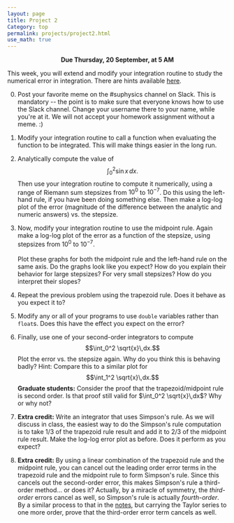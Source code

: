```yaml
---
layout: page
title: Project 2
Category: top
permalink: projects/project2.html
use_math: true
---
```

<center>

<b>Due Thursday, 20 September, at 5 AM</b><br>

</center>

This week, you will extend and modify your integration routine to study the numerical error in integration. There are hints available <a href="project2hints.html">here</a>.

0. Post your favorite meme on the #suphysics channel on Slack. This is mandatory -- the point is to make sure that everyone knows how to use the Slack channel. Change your username there to your name, while you're at it.
We will not accept your homework assignment without a meme. :)

1. Modify your integration routine to call a function when evaluating the function to be integrated. This will make things easier in the long run.

2. Analytically compute the value of $$\int_{0}^{2} \sin x\, dx.$$ Then use your integration routine to compute it numerically, using a range of Riemann sum stepsizes from $10^{0}$ to $10^{-7}$. Do this using the left-hand rule, if you have been doing something else. Then make a log-log plot of the error (magnitude of the difference between the analytic and numeric answers) vs. the stepsize.

3. Now, modify your integration routine to use the midpoint rule. Again make a log-log plot of the error as a function of the stepsize, using stepsizes from $10^{0}$ to $10^{-7}$.<br><br> Plot these graphs for both the midpoint rule and the left-hand rule on the same axis. Do the graphs look like you expect? How do you explain their behavior for large stepsizes? For very small stepsizes? How do you interpret their slopes?

4. Repeat the previous problem using the trapezoid rule. Does it behave as you expect it to?

5. Modify any or all of your programs to use ```double``` variables rather than ```float```s. Does this have the effect you expect on the error?

6. Finally, use one of your second-order integrators to compute $$\int_0^2 \sqrt{x}\,dx.$$ Plot the error vs. the stepsize again. Why do you think this is behaving badly?
  Hint: Compare this to a similar plot for $$\int_1^2 \sqrt{x}\,dx.$$ **Graduate students:** Consider the proof that the trapezoid/midpoint rule is second order.
Is that proof still valid for $\int_0^2 \sqrt{x}\,dx$? Why or why not?

7. **Extra credit:** Write an integrator that uses Simpson's rule. As we will discuss in class, the easiest way to do the Simpson's rule computation is to take 1/3 of the trapezoid
  rule result and add it to 2/3 of the midpoint rule result. Make the log-log error plot as before. Does it perform as you expect?

8. **Extra credit:** By using a linear combination of the trapezoid rule and the midpoint rule, you can cancel out the leading order error terms
in the trapezoid rule and the midpoint rule to form Simpson's rule. Since this cancels out the second-order error, this makes Simpson's rule a third-order method... or 
does it? Actually, by a miracle of symmetry, the *third-order* errors cancel as well, so Simpson's rule is actually *fourth-order*. By a similar process to that in
the <a href="../notes/integration-notes.pdf">notes</a>, but carrying the Taylor series to one more order, prove that the third-order error term cancels as well.
